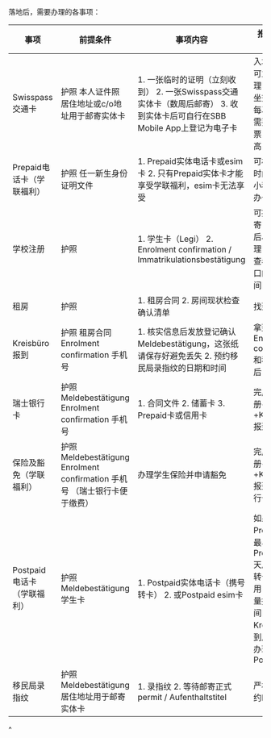 落地后，需要办理的各事项：

| 事项                | 前提条件                                                                       | 事项内容                                                                                     | 推荐办理时间                                                                                   |
| ----------------- | -------------------------------------------------------------------------- | ---------------------------------------------------------------------------------------- | ---------------------------------------------------------------------------------------- |
| Swisspass交通卡      | 护照&#xA;本人证件照&#xA;居住地址或c/o地址用于邮寄实体卡                                         | 1. 一张临时的证明（立刻收到）&#xA;2\. 一张Swisspass交通实体卡（数周后邮寄）&#xA;3\. 收到实体卡后可自行在SBB Mobile App上登记为电子卡 | 入境落地后可立刻办理，便于乘坐交通&#xA;&#xA;否则每次出行都需要单独买票，费用很高                                            |
| Prepaid电话卡（学联福利）  | 护照&#xA;任一新生身份证明文件                                                          | 1. Prepaid实体电话卡或esim卡&#xA;2\. 只有Prepaid实体卡才能享受学联福利，esim卡无法享受                             | 可根据落地时间提前在小程序预约办卡时间                                                                      |
| 学校注册              | 护照                                                                         | 1. 学生卡（Legi）&#xA;2\. Enrolment confirmation / Immatrikulationsbestätigung                | 可提前邮寄，或落地后尽快办理，请注意查看学校窗口的开放时间                                                            |
| 租房                | 护照                                                                         | 1. 租房合同&#xA;2\. 房间现状检查确认清单                                                               | 找到房后                                                                                     |
| Kreisbüro报到       | 护照&#xA;租房合同&#xA;Enrolment confirmation&#xA;手机号                             | 1. 核实信息后发放登记确认 Meldebestätigung，这张纸请保存好避免丢失&#xA;2\. 预约移民局录指纹的日期和时间                       | 拿到Enrolment confirmation和租房合同后                                                           |
| 瑞士银行卡             | 护照&#xA;Meldebestätigung&#xA;Enrolment confirmation&#xA;手机号                 | 1. 合同文件&#xA;2\. 储蓄卡&#xA;3\. Prepaid卡或信用卡                                                 | 完成学校注册+租房+Kreisbüro报到后                                                                   |
| 保险及豁免（学联福利）       | 护照&#xA;Meldebestätigung&#xA;Enrolment confirmation&#xA;手机号&#xA;（瑞士银行卡便于缴费） | 办理学生保险并申请豁免                                                                              | 完成学校注册+租房+Kreisbüro报到后+（银行卡办理后）                                                          |
| Postpaid电话卡（学联福利） | 护照&#xA;Meldebestätigung&#xA;学生卡                                            | 1. Postpaid实体电话卡（携号转卡）&#xA;2\. 或Postpaid esim卡                                           | 如果办理了Prepaid卡，最早在办理 Prepaid 30天后可携号转卡；&#xA;&#xA;或先用自己的流量撑一段时间，在Kreisbüro报到后直接来办理Postpaid |
| 移民局录指纹            | 护照&#xA;Meldebestätigung&#xA;居住地址用于邮寄实体卡                                    | 1. 录指纹&#xA;2\. 等待邮寄正式permit / Aufenthaltstitel                                           | 严格遵守预约时间前往                                                                               |

^
